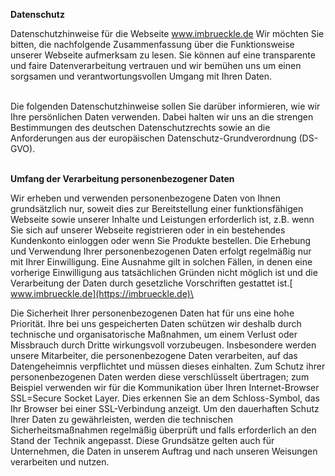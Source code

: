 **Datenschutz**

Datenschutzhinweise für die Webseite www.imbrueckle.de Wir möchten Sie bitten, die nachfolgende Zusammenfassung über die Funktionsweise unserer Webseite aufmerksam zu lesen. Sie können auf eine transparente und faire Datenverarbeitung vertrauen und wir bemühen uns um einen sorgsamen und verantwortungsvollen Umgang mit Ihren Daten.\
<br>

Die folgenden Datenschutzhinweise sollen Sie darüber informieren, wie wir Ihre persönlichen Daten verwenden. Dabei halten wir uns an die strengen Bestimmungen des deutschen Datenschutzrechts sowie an die Anforderungen aus der europäischen Datenschutz-Grundverordnung (DS-GVO).\
<br>

**Umfang der Verarbeitung personenbezogener Daten**

Wir erheben und verwenden personenbezogene Daten von Ihnen grundsätzlich nur, soweit dies zur Bereitstellung einer funktionsfähigen Webseite sowie unserer Inhalte und Leistungen erforderlich ist, z.B. wenn Sie sich auf unserer Webseite registrieren oder in ein bestehendes Kundenkonto einloggen oder wenn Sie Produkte bestellen. Die Erhebung und Verwendung Ihrer personenbezogenen Daten erfolgt regelmäßig nur mit Ihrer Einwilligung. Eine Ausnahme gilt in solchen Fällen, in denen eine vorherige Einwilligung aus tatsächlichen Gründen nicht möglich ist und die Verarbeitung der Daten durch gesetzliche Vorschriften gestattet ist.[ www.imbrueckle.de](https://imbrueckle.de)\
<br>

Die Sicherheit Ihrer personenbezogenen Daten hat für uns eine hohe Priorität. Ihre bei uns gespeicherten Daten schützen wir deshalb durch technische und organisatorische Maßnahmen, um einem Verlust oder Missbrauch durch Dritte wirkungsvoll vorzubeugen. Insbesondere werden unsere Mitarbeiter, die personenbezogene Daten verarbeiten, auf das Datengeheimnis verpflichtet und müssen dieses einhalten. Zum Schutz ihrer personenbezogenen Daten werden diese verschlüsselt übertragen; zum Beispiel verwenden wir für die Kommunikation über Ihren Internet-Browser SSL=Secure Socket Layer. Dies erkennen Sie an dem Schloss-Symbol, das Ihr Browser bei einer SSL-Verbindung anzeigt. Um den dauerhaften Schutz Ihrer Daten zu gewährleisten, werden die technischen Sicherheitsmaßnahmen regelmäßig überprüft und falls erforderlich an den Stand der Technik angepasst. Diese Grundsätze gelten auch für Unternehmen, die Daten in unserem Auftrag und nach unseren Weisungen verarbeiten und nutzen.\
<br>
